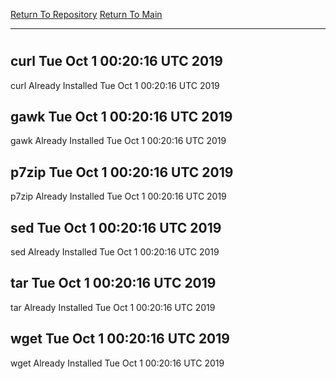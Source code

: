 [Return To Repository](https://github.com/deathbybandaid/piholeparser/)
[Return To Main](https://github.com/deathbybandaid/piholeparser/blob/master/RecentRunLogs/Mainlog.md)
____________________________________
# 
## curl Tue Oct 1 00:20:16 UTC 2019
curl Already Installed Tue Oct 1 00:20:16 UTC 2019
## gawk Tue Oct 1 00:20:16 UTC 2019
gawk Already Installed Tue Oct 1 00:20:16 UTC 2019
## p7zip Tue Oct 1 00:20:16 UTC 2019
p7zip Already Installed Tue Oct 1 00:20:16 UTC 2019
## sed Tue Oct 1 00:20:16 UTC 2019
sed Already Installed Tue Oct 1 00:20:16 UTC 2019
## tar Tue Oct 1 00:20:16 UTC 2019
tar Already Installed Tue Oct 1 00:20:16 UTC 2019
## wget Tue Oct 1 00:20:16 UTC 2019
wget Already Installed Tue Oct 1 00:20:16 UTC 2019
